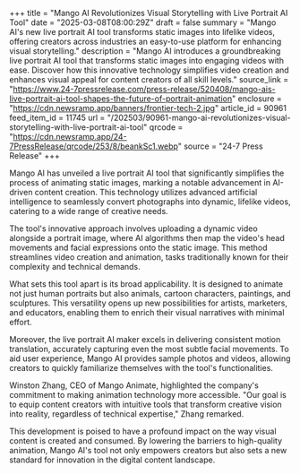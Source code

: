 +++
title = "Mango AI Revolutionizes Visual Storytelling with Live Portrait AI Tool"
date = "2025-03-08T08:00:29Z"
draft = false
summary = "Mango AI's new live portrait AI tool transforms static images into lifelike videos, offering creators across industries an easy-to-use platform for enhancing visual storytelling."
description = "Mango AI introduces a groundbreaking live portrait AI tool that transforms static images into engaging videos with ease. Discover how this innovative technology simplifies video creation and enhances visual appeal for content creators of all skill levels."
source_link = "https://www.24-7pressrelease.com/press-release/520408/mango-ais-live-portrait-ai-tool-shapes-the-future-of-portrait-animation"
enclosure = "https://cdn.newsramp.app/banners/frontier-tech-2.jpg"
article_id = 90961
feed_item_id = 11745
url = "/202503/90961-mango-ai-revolutionizes-visual-storytelling-with-live-portrait-ai-tool"
qrcode = "https://cdn.newsramp.app/24-7PressRelease/qrcode/253/8/beankSc1.webp"
source = "24-7 Press Release"
+++

<p>Mango AI has unveiled a live portrait AI tool that significantly simplifies the process of animating static images, marking a notable advancement in AI-driven content creation. This technology utilizes advanced artificial intelligence to seamlessly convert photographs into dynamic, lifelike videos, catering to a wide range of creative needs.</p><p>The tool's innovative approach involves uploading a dynamic video alongside a portrait image, where AI algorithms then map the video's head movements and facial expressions onto the static image. This method streamlines video creation and animation, tasks traditionally known for their complexity and technical demands.</p><p>What sets this tool apart is its broad applicability. It is designed to animate not just human portraits but also animals, cartoon characters, paintings, and sculptures. This versatility opens up new possibilities for artists, marketers, and educators, enabling them to enrich their visual narratives with minimal effort.</p><p>Moreover, the live portrait AI maker excels in delivering consistent motion translation, accurately capturing even the most subtle facial movements. To aid user experience, Mango AI provides sample photos and videos, allowing creators to quickly familiarize themselves with the tool's functionalities.</p><p>Winston Zhang, CEO of Mango Animate, highlighted the company's commitment to making animation technology more accessible. "Our goal is to equip content creators with intuitive tools that transform creative vision into reality, regardless of technical expertise," Zhang remarked.</p><p>This development is poised to have a profound impact on the way visual content is created and consumed. By lowering the barriers to high-quality animation, Mango AI's tool not only empowers creators but also sets a new standard for innovation in the digital content landscape.</p>